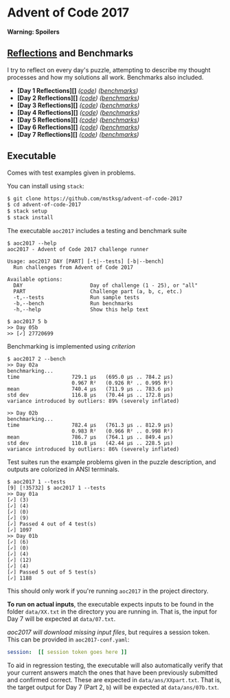 Advent of Code 2017
===================

**Warning: Spoilers**

[Reflections][] and Benchmarks
------------------------------

[Reflections]: https://github.com/mstksg/advent-of-code-2017/blob/master/reflections.md

I try to reflect on every day's puzzle, attempting to describe my thought
processes and how my solutions all work.  Benchmarks also included.

*   **[Day 1 Reflections][]** *([code][d1c])* *([benchmarks][d1b])*
*   **[Day 2 Reflections][]** *([code][d2c])* *([benchmarks][d1b])*
*   **[Day 3 Reflections][]** *([code][d3c])* *([benchmarks][d1b])*
*   **[Day 4 Reflections][]** *([code][d4c])* *([benchmarks][d1b])*
*   **[Day 5 Reflections][]** *([code][d5c])* *([benchmarks][d1b])*
*   **[Day 6 Reflections][]** *([code][d6c])* *([benchmarks][d1b])*
*   **[Day 7 Reflections][]** *([code][d7c])* *([benchmarks][d1b])*

[Day 1]: https://github.com/mstksg/advent-of-code-2017/blob/master/reflections.md#day-1
[Day 2]: https://github.com/mstksg/advent-of-code-2017/blob/master/reflections.md#day-2
[Day 3]: https://github.com/mstksg/advent-of-code-2017/blob/master/reflections.md#day-3
[Day 4]: https://github.com/mstksg/advent-of-code-2017/blob/master/reflections.md#day-4
[Day 5]: https://github.com/mstksg/advent-of-code-2017/blob/master/reflections.md#day-5
[Day 6]: https://github.com/mstksg/advent-of-code-2017/blob/master/reflections.md#day-6
[Day 7]: https://github.com/mstksg/advent-of-code-2017/blob/master/reflections.md#day-7

[d1c]: https://github.com/mstksg/advent-of-code-2017/blob/master/src/AOC2017/Day01.hs
[d2c]: https://github.com/mstksg/advent-of-code-2017/blob/master/src/AOC2017/Day02.hs
[d3c]: https://github.com/mstksg/advent-of-code-2017/blob/master/src/AOC2017/Day03.hs
[d4c]: https://github.com/mstksg/advent-of-code-2017/blob/master/src/AOC2017/Day04.hs
[d5c]: https://github.com/mstksg/advent-of-code-2017/blob/master/src/AOC2017/Day05.hs
[d6c]: https://github.com/mstksg/advent-of-code-2017/blob/master/src/AOC2017/Day06.hs
[d7c]: https://github.com/mstksg/advent-of-code-2017/blob/master/src/AOC2017/Day07.hs

[d1b]: https://github.com/mstksg/advent-of-code-2017/blob/master/reflections.md#day-1-benchmarks
[d2b]: https://github.com/mstksg/advent-of-code-2017/blob/master/reflections.md#day-2-benchmarks
[d3b]: https://github.com/mstksg/advent-of-code-2017/blob/master/reflections.md#day-3-benchmarks
[d4b]: https://github.com/mstksg/advent-of-code-2017/blob/master/reflections.md#day-4-benchmarks
[d5b]: https://github.com/mstksg/advent-of-code-2017/blob/master/reflections.md#day-5-benchmarks
[d6b]: https://github.com/mstksg/advent-of-code-2017/blob/master/reflections.md#day-6-benchmarks
[d7b]: https://github.com/mstksg/advent-of-code-2017/blob/master/reflections.md#day-7-benchmarks

Executable
----------

Comes with test examples given in problems.

You can install using `stack`:

```bash
$ git clone https://github.com/mstksg/advent-of-code-2017
$ cd advent-of-code-2017
$ stack setup
$ stack install
```

The executable `aoc2017` includes a testing and benchmark suite

```
$ aoc2017 --help
aoc2017 - Advent of Code 2017 challenge runner

Usage: aoc2017 DAY [PART] [-t|--tests] [-b|--bench]
  Run challenges from Advent of Code 2017

Available options:
  DAY                      Day of challenge (1 - 25), or "all"
  PART                     Challenge part (a, b, c, etc.)
  -t,--tests               Run sample tests
  -b,--bench               Run benchmarks
  -h,--help                Show this help text

$ aoc2017 5 b
>> Day 05b
>> [✓] 27720699
```

Benchmarking is implemented using *criterion*

```
$ aoc2017 2 --bench
>> Day 02a
benchmarking...
time                 729.1 μs   (695.0 μs .. 784.2 μs)
                     0.967 R²   (0.926 R² .. 0.995 R²)
mean                 740.4 μs   (711.9 μs .. 783.6 μs)
std dev              116.8 μs   (70.44 μs .. 172.8 μs)
variance introduced by outliers: 89% (severely inflated)

>> Day 02b
benchmarking...
time                 782.4 μs   (761.3 μs .. 812.9 μs)
                     0.983 R²   (0.966 R² .. 0.998 R²)
mean                 786.7 μs   (764.1 μs .. 849.4 μs)
std dev              110.8 μs   (42.44 μs .. 228.5 μs)
variance introduced by outliers: 86% (severely inflated)
```

Test suites run the example problems given in the puzzle description, and
outputs are colorized in ANSI terminals.

```
$ aoc2017 1 --tests
[9] [!35732] $ aoc2017 1 --tests
>> Day 01a
[✓] (3)
[✓] (4)
[✓] (0)
[✓] (9)
[✓] Passed 4 out of 4 test(s)
[✓] 1097
>> Day 01b
[✓] (6)
[✓] (0)
[✓] (4)
[✓] (12)
[✓] (4)
[✓] Passed 5 out of 5 test(s)
[✓] 1188
```

This should only work if you're running `aoc2017` in the project directory.

**To run on actual inputs**, the executable expects inputs to be found in the
folder `data/XX.txt` in the directory you are running in.  That is, the input
for Day 7 will be expected at `data/07.txt`.

*aoc2017 will download missing input files*, but requires a session token.
This can be provided in `aoc2017-conf.yaml`:

```yaml
session:  [[ session token goes here ]]
```

To aid in regression testing, the executable will also automatically verify
that your current answers match the ones that have been previously submitted
and confirmed correct.  These are expected in `data/ans/XXpart.txt`.  That is,
the target output for Day 7 (Part 2, `b`) will be expected at
`data/ans/07b.txt`.

